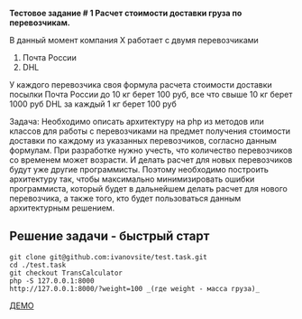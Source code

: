 
**Тестовое задание # 1 Расчет стоимости доставки груза по перевозчикам.**

В данный момент компания X работает с двумя перевозчиками
1. Почта России
2. DHL

У каждого перевозчика своя формула расчета стоимости доставки посылки
Почта России до 10 кг берет 100 руб, все что cвыше 10 кг берет 1000 руб
DHL за каждый 1 кг берет 100 руб

Задача: 
Необходимо описать архитектуру на php из методов или классов для работы с перевозчиками на предмет получения стоимости доставки по каждому из указанных перевозчиков, согласно данным формулам. При разработке нужно учесть, что количество перевозчиков со временем может возрасти. И делать расчет для новых перевозчиков будут уже другие программисты.
Поэтому необходимо построить архитектуру так, чтобы максимально минимизировать ошибки программиста, который будет в дальнейшем делать расчет для нового перевозчика, а также того, кто будет пользоваться данным архитектурным решением.

## Решение задачи - быстрый старт

```
git clone git@github.com:ivanovsite/test.task.git
cd ./test.task
git checkout TransCalculator
php -S 127.0.0.1:8000
http://127.0.0.1:8000/?weight=100 _(где weight - масса груза)_
```
[ДЕМО](http://ivanov.site/demo/tc/?weight=100)